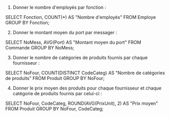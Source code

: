 1. Donner le nombre d'employés par fonction :

SELECT Fonction, COUNT(*) AS "Nombre d'employés"
FROM Employe
GROUP BY Fonction;

2. Donner le montant moyen du port par messager :

SELECT NoMess, AVG(Port) AS "Montant moyen du port"
FROM Commande
GROUP BY NoMess;

3. Donner le nombre de catégories de produits fournis par chaque fournisseur :

SELECT NoFour, COUNT(DISTINCT CodeCateg) AS "Nombre de catégories de produits"
FROM Produit
GROUP BY NoFour;

4. Donner le prix moyen des produits pour chaque fournisseur et chaque catégorie de produits fournis par celui-ci :

SELECT NoFour, CodeCateg, ROUND(AVG(PrixUnit), 2) AS "Prix moyen"
FROM Produit
GROUP BY NoFour, CodeCateg;
